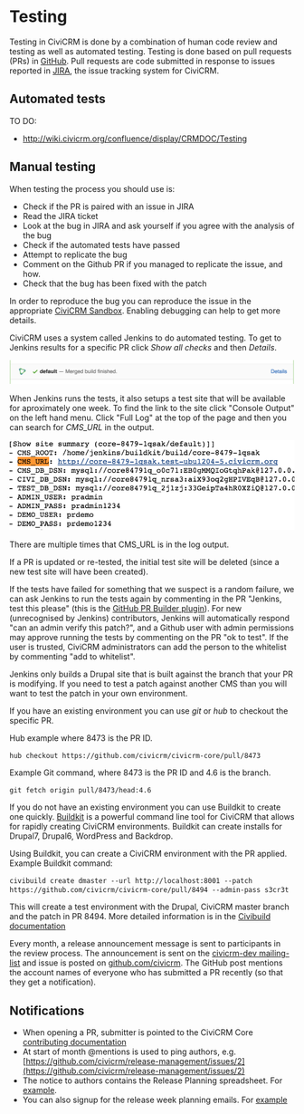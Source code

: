 Testing
=======
Testing in CiviCRM is done by a combination of human code review and testing as well as automated testing. Testing is done based on pull requests (PRs) in [GitHub](https://github.com/civicrm/civicrm-core/pulls). Pull requests are code submitted in response to issues reported in [JIRA](https://issues.civicrm.org/), the issue tracking system for CiviCRM.

Automated tests
---------------

TO DO:

 * http://wiki.civicrm.org/confluence/display/CRMDOC/Testing

Manual testing
---------------
When testing the process you should use is:

* Check if the PR is paired with an issue in JIRA
* Read the JIRA ticket
* Look at the bug in JIRA and ask yourself if you agree with the analysis of the bug
* Check if the automated tests have passed
* Attempt to replicate the bug
* Comment on the Github PR if you managed to replicate the issue, and how.
* Check that the bug has been fixed with the patch

In order to reproduce the bug you can reproduce the issue in the appropriate [CiviCRM Sandbox](https://civicrm.org/sandboxes). Enabling debugging can help to get more details.

CiviCRM uses a system called Jenkins to do automated testing. To get to Jenkins results for a specific PR click *Show all checks* and then *Details*.

![Jenkins Show Results](img/Jenkis_Show_Results.png)

When Jenkins runs the tests, it also setups a test site that will be available for aproximately one week. To find the link to the site click "Console Output" on the left hand menu. Click "Full Log" at the top of the page and then you can search for *CMS_URL* in the output.

![CMS_URL Example](img/CMS_URL.png)

There are multiple times that CMS_URL is in the log output.  

If a PR is updated or re-tested, the initial test site will be deleted (since a new test site will have been created).

If the tests have failed for something that we suspect is a random failure, we can ask Jenkins to run the tests again by commenting in the PR "Jenkins, test this please" (this is the [GitHub PR Builder plugin](https://wiki.jenkins-ci.org/display/JENKINS/GitHub+pull+request+builder+plugin)). For new (unrecognised by Jenkins) contributors, Jenkins will automatically respond "can an admin verify this patch?", and a Github user with admin permissions may approve running the tests by commenting on the PR "ok to test". If the user is trusted, CiviCRM administrators can add the person to the whitelist by commenting "add to whitelist".

Jenkins only builds a Drupal site that is built against the branch that your PR is modifying.  If you need to test a patch against another CMS than you will want to test the patch in your own environment.

If you have an existing environment you can use *git* or *hub* to checkout the specific PR.  

Hub example where 8473 is the PR ID.

    hub checkout https://github.com/civicrm/civicrm-core/pull/8473

Example Git command, where 8473 is the PR ID and 4.6 is the branch.

    git fetch origin pull/8473/head:4.6

If you do not have an existing environment you can use Buildkit to create one quickly. [Buildkit](https://github.com/civicrm/civicrm-buildkit) is a powerful command line tool for CiviCRM that allows for rapidly creating CiviCRM environments. Buildkit can create installs for Drupal7, Drupal6, WordPress and Backdrop.

Using Buildkit, you can create a CiviCRM environment with the PR applied. Example Buildkit command:

    civibuild create dmaster --url http://localhost:8001 --patch https://github.com/civicrm/civicrm-core/pull/8494 --admin-pass s3cr3t

This will create a test environment with the Drupal, CiviCRM master branch and the patch in PR 8494. More detailed information is in the [Civibuild documentation](https://github.com/civicrm/civicrm-buildkit/blob/master/doc/civibuild.md)

Every month, a release announcement message is sent to participants in the review process. The announcement is sent on the [civicrm-dev mailing-list](http://lists.civicrm.org/lists/info/civicrm-dev) and issue is posted on [github.com/civicrm](http://github.com/civicrm). The GitHub post mentions the account names of everyone who has submitted a PR recently (so that they get a notification).

## Notifications

* When opening a PR, submitter is pointed to the CiviCRM Core [contributing documentation](https://github.com/civicrm/civicrm-core/blob/master/.github/CONTRIBUTING.md)
* At start of month @mentions is used to ping authors, e.g. [https://github.com/civicrm/release-management/issues/2](https://github.com/civicrm/release-management/issues/2)
* The notice to authors contains the Release Planning spreadsheet.  For [example](https://docs.google.com/spreadsheets/d/10EyNqm3-CbAwUjYzckrwSE7VjpZCfatzh-bES59XqA8/edit?usp=sharing).
* You can also signup for the release week planning emails. For [example](https://gist.github.com/totten/0d05ca4bbe0e1727ee5895f6e588d068)
